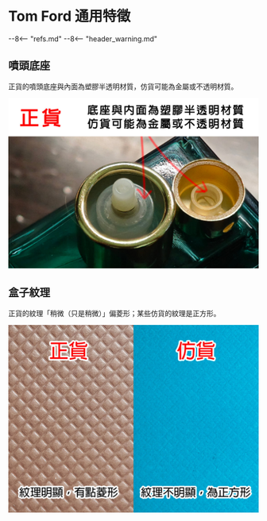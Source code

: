 # Tom Ford 通用特徵

--8<-- "refs.md"
--8<-- "header_warning.md"

## 噴頭底座

正貨的噴頭底座與內面為塑膠半透明材質，仿貨可能為金屬或不透明材質。

![nozzle-base-01](../../_assets/images/tom-ford/nozzle-base-01.jpg)

## 盒子紋理

正貨的紋理「稍微（只是稍微）」偏菱形；某些仿貨的紋理是正方形。

![box-texture](../../_assets/images/tom-ford/box-texture.jpg)
